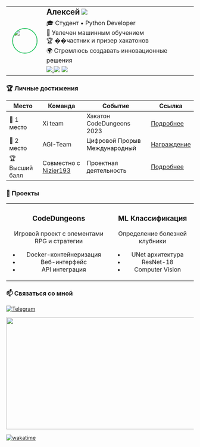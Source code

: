 <table>
  <tr>
    <td rowspan="3" align="center" valign="middle" style="padding: 8px 16px;">
      <img src="https://avatars.githubusercontent.com/u/136831110?v=4" width="64" style="border-radius:50%;border:2px solid #22c55e;"/>
    </td>
    <td style="padding-left: 8px;">
      <span style="font-size:1.3em;"><b>Алексей</b></span>
      <a href="https://t.me/red6orion">
        <img src="https://img.shields.io/badge/Telegram-2CA5E0?style=flat-square&logo=telegram&logoColor=white"/>
      </a>
    </td>
  </tr>
  <tr>
    <td style="padding-left: 8px;">
      🎓 Студент • Python Developer<br>
      🤖 Увлечен машинным обучением<br>
      🏆 ��частник и призер хакатонов<br>
      🌍 Стремлюсь создавать инновационные решения
    </td>
  </tr>
  <tr>
    <td style="padding-left: 8px;">
      <a href="https://wakatime.com/@ddb6b3a6-9a66-4762-899b-714686fb5a08">
        <img src="https://wakatime.com/badge/user/ddb6b3a6-9a66-4762-899b-714686fb5a08.svg"/>
      </a>
      <img src="https://img.shields.io/badge/Python-3776AB?style=flat-square&logo=python&logoColor=white"/>
      <img src="https://img.shields.io/badge/Machine%20Learning-FF6F00?style=flat-square&logo=google&logoColor=white"/>
    </td>
  </tr>
</table>

### 🏆 Личные достижения
| Место | Команда | Событие | Ссылка |
|-------|---------|---------|--------|
| 🥇 1 место | Xi team | Хакатон CodeDungeons 2023 | [Подробнее](https://github.com/red6orion/red6orion/blob/main/assets/CodeDungeons_Xi_team.pdf) |
|🥈 2 место | AGI-Team | Цифровой Прорыв Международный | [Награждение](https://rutube.ru/video/fde89ac7668286d9186d96ea489590f1/) |
| 🏆 Высший балл | Совместно с [Nizier193](https://github.com/Nizier193) | Проектная деятельность | [Подробнее](https://github.com/red6orion/red6orion/blob/main/assets/IP_best.pdf) |

### 🚀 Проекты
<table>
  <tr>
    <td align="center">
      <h3>CodeDungeons</h3>
      <p>Игровой проект с элементами RPG и стратегии</p>
      <ul>
        <li>Docker-контейнеризация</li>
        <li>Веб-интерфейс</li>
        <li>API интеграция</li>
      </ul>
    </td>
    <td align="center">
      <h3>ML Классификация</h3>
      <p>Определение болезней клубники</p>
      <ul>
        <li>UNet архитектура</li>
        <li>ResNet-18</li>
        <li>Computer Vision</li>
      </ul>
    </td>
  </tr>
</table>

### 📫 Связаться со мной
[![Telegram](https://img.shields.io/badge/-Telegram-090909?style=for-the-badge&logo=Telegram&logoColor=B4O68E)](https://t.me/red6orion)

<div align="center">
  <img src="https://media.giphy.com/media/dWesBcTLavkZuG35MI/giphy.gif" width="600" height="300"/>
</div>

[![wakatime](https://wakatime.com/badge/user/ddb6b3a6-9a66-4762-899b-714686fb5a08.svg)](https://wakatime.com/@ddb6b3a6-9a66-4762-899b-714686fb5a08)
